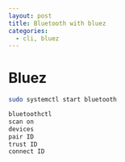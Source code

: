 ```yaml
---
layout: post
title: Bluetooth with bluez
categories:
  - cli, bluez
---
```



# Bluez

``` bash
sudo systemctl start bluetooth

bluetoothctl
scan on
devices
pair ID
trust ID
connect ID

```

